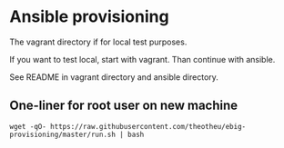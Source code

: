
# Ansible provisioning

The vagrant directory if for local test purposes.

If you want to test local, start with vagrant. Than continue with ansible.

See README in vagrant directory and ansible directory.

## One-liner for root user on new machine

`wget -qO- https://raw.githubusercontent.com/theotheu/ebig-provisioning/master/run.sh | bash`